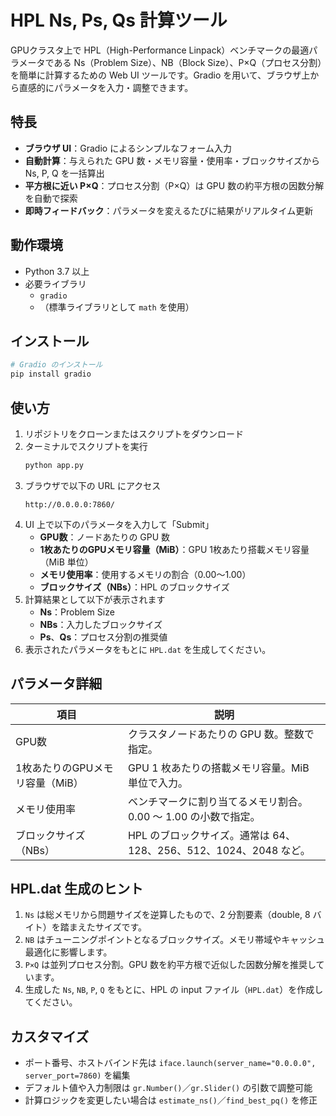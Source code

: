 # HPL Ns, Ps, Qs 計算ツール

GPUクラスタ上で HPL（High-Performance Linpack）ベンチマークの最適パラメータである Ns（Problem Size）、NB（Block Size）、P×Q（プロセス分割）を簡単に計算するための Web UI ツールです。Gradio を用いて、ブラウザ上から直感的にパラメータを入力・調整できます。

## 特長
- **ブラウザ UI**：Gradio によるシンプルなフォーム入力
- **自動計算**：与えられた GPU 数・メモリ容量・使用率・ブロックサイズから Ns, P, Q を一括算出
- **平方根に近い P×Q**：プロセス分割（P×Q）は GPU 数の約平方根の因数分解を自動で探索
- **即時フィードバック**：パラメータを変えるたびに結果がリアルタイム更新

## 動作環境
- Python 3.7 以上
- 必要ライブラリ
  - `gradio`
  - （標準ライブラリとして `math` を使用）

## インストール
```bash
# Gradio のインストール
pip install gradio
```

## 使い方
1. リポジトリをクローンまたはスクリプトをダウンロード
2. ターミナルでスクリプトを実行
   ```bash
   python app.py
   ```
3. ブラウザで以下の URL にアクセス
   ```
   http://0.0.0.0:7860/
   ```
4. UI 上で以下のパラメータを入力して「Submit」
   * **GPU数**：ノードあたりの GPU 数
   * **1枚あたりのGPUメモリ容量（MiB）**：GPU 1枚あたり搭載メモリ容量（MiB 単位）
   * **メモリ使用率**：使用するメモリの割合（0.00～1.00）
   * **ブロックサイズ（NBs）**：HPL のブロックサイズ
5. 計算結果として以下が表示されます
   * **Ns**：Problem Size
   * **NBs**：入力したブロックサイズ
   * **Ps**、**Qs**：プロセス分割の推奨値
6. 表示されたパラメータをもとに `HPL.dat` を生成してください。

## パラメータ詳細
| 項目                  | 説明                                            |
| ------------------- | --------------------------------------------- |
| GPU数                | クラスタノードあたりの GPU 数。整数で指定。                      |
| 1枚あたりのGPUメモリ容量（MiB） | GPU 1 枚あたりの搭載メモリ容量。MiB 単位で入力。                 |
| メモリ使用率              | ベンチマークに割り当てるメモリ割合。0.00 ～ 1.00 の小数で指定。         |
| ブロックサイズ（NBs）        | HPL のブロックサイズ。通常は 64、128、256、512、1024、2048 など。 |

## HPL.dat 生成のヒント
1. `Ns` は総メモリから問題サイズを逆算したもので、2 分割要素（double, 8 バイト）を踏まえたサイズです。
2. `NB` はチューニングポイントとなるブロックサイズ。メモリ帯域やキャッシュ最適化に影響します。
3. `P×Q` は並列プロセス分割。GPU 数を約平方根で近似した因数分解を推奨しています。
4. 生成した `Ns`, `NB`, `P`, `Q` をもとに、HPL の input ファイル（`HPL.dat`）を作成してください。

## カスタマイズ
* ポート番号、ホストバインド先は `iface.launch(server_name="0.0.0.0", server_port=7860)` を編集
* デフォルト値や入力制限は `gr.Number()`／`gr.Slider()` の引数で調整可能
* 計算ロジックを変更したい場合は `estimate_ns()`／`find_best_pq()` を修正

